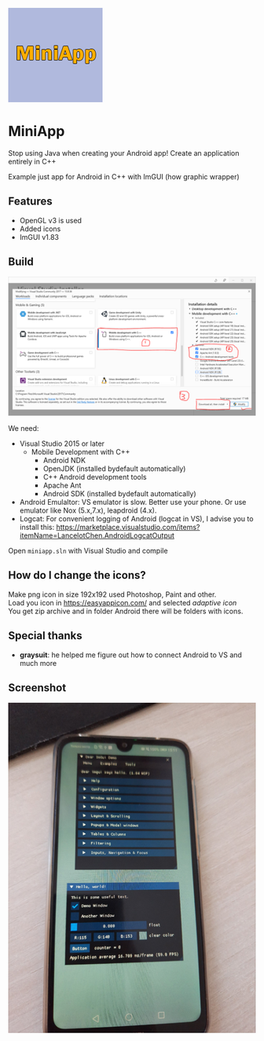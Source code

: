 ![alt text](miniapp_logo.png)

# MiniApp
Stop using Java when creating your Android app! Create an application entirely in C++

Example just app for Android in C++ with ImGUI (how graphic wrapper)

## Features  
- OpenGL v3 is used  
- Added icons  
- ImGUI v1.83  
  
## Build  
![Installaltion](visual_studio_installation.png)

We need:  
* Visual Studio 2015 or later  
    * Mobile Development with C++
        * Android NDK 
        * OpenJDK (installed bydefault automatically)
        * C++ Android development tools
        * Apache Ant
        * Android SDK (installed bydefault automatically)
* Android Emulaltor: VS emulator is slow. Better use your phone. Or use emulator like Nox (5.x,7.x), leapdroid (4.x).  
* Logcat: For convenient logging of Android (logcat in VS), I advise you to install this: https://marketplace.visualstudio.com/items?itemName=LancelotChen.AndroidLogcatOutput  
  
Open `miniapp.sln` with Visual Studio and compile
  
## How do I change the icons?

Make png icon in size 192x192 used Photoshop, Paint and other.  
Load you icon in https://easyappicon.com/ and selected *adaptive icon*  
You get zip archive and in folder Android there will be folders with icons.  
  
## Special thanks  
  
- **graysuit**: he helped me figure out how to connect Android to VS and much more  
  
## Screenshot  
![alt text](https://raw.githubusercontent.com/Kronka/miniapp/main/first_launch_imgui.png)
